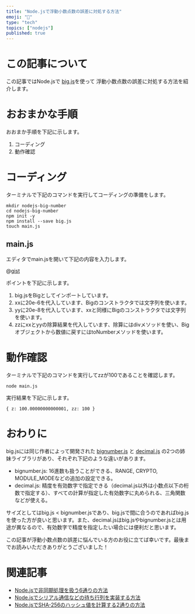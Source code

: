 ```yaml
---
title: "Node.jsで浮動小数点数の誤差に対処する方法"
emoji: "🔢"
type: "tech"
topics: ["nodejs"]
published: true
---
```




# この記事について

この記事ではNode.jsで [big.js](https://www.npmjs.com/package/big.js)を使って 浮動小数点数の誤差に対処する方法を紹介します。



# おおまかな手順

おおまか手順を下記に示します。

1. コーディング
2. 動作確認



# コーディング

ターミナルで下記のコマンドを実行してコーディングの準備をします。

```shell
mkdir nodejs-big-number
cd nodejs-big-number
npm init -y
npm install --save big.js
touch main.js
```

## main.js

エディタでmain.jsを開いて下記の内容を入力します。

@[gist](https://gist.github.com/tatsuyasusukida/4103054b89bdd010a19dcdf272f47dd6?file=main.js)

ポイントを下記に示します。

1. big.jsをBigとしてインポートしています。
2. xxに20e-6を代入しています、Bigのコンストラクタでは文字列を使います。
3. yyに20e-8を代入しています、xxと同様にBigのコンストラクタでは文字列を使います。
4. zzにxxとyyの除算結果を代入しています、除算にはdivメソッドを使い、Bigオブジェクトから数値に戻すにはtoNumberメソッドを使います。



# 動作確認

ターミナルで下記のコマンドを実行してzzが100であることを確認します。

```shell
node main.js
```

実行結果を下記に示します。

```
{ z: 100.00000000000001, zz: 100 }
```


# おわりに

big.jsには同じ作者によって開発された [bignumber.js](https://www.npmjs.com/package/bignumber.js) と [decimal.js](https://www.npmjs.com/package/decimal.js) の2つの姉妹ライブラリがあり、それぞれ下記のような違いがあります。

- bignumber.js: 16進数も扱うことができる、RANGE, CRYPTO, MODULE_MODEなどの追加の設定できる。
- decimal.js: 精度を有効数字で指定できる（decimal.js以外は小数点以下の桁数で指定する）、すべての計算が指定した有効数字に丸められる、三角関数などが使える。

サイズとしてはbig.js < bignumber.jsであり、big.jsで間に合うのであればbig.jsを使った方が良いと思います。また、decimal.jsはbig.jsやbignumber.jsとは用途が異なるので、有効数字で精度を指定したい場合には便利だと思います。

この記事が浮動小数点数の誤差に悩んでいる方のお役に立てば幸いです。最後までお読みいただきありがとうございました！



# 関連記事

- [Node.jsで非同期処理を扱う6通りの方法](https://zenn.dev/tatsuyasusukida/articles/nodejs-async-await)
- [Node.jsでシリアル通信などの待ち行列を実装する方法](https://zenn.dev/tatsuyasusukida/articles/nodejs-serialport-queue)
- [Node.jsでSHA-256のハッシュ値を計算する2通りの方法](https://zenn.dev/tatsuyasusukida/articles/nodejs-sha256-hash)
